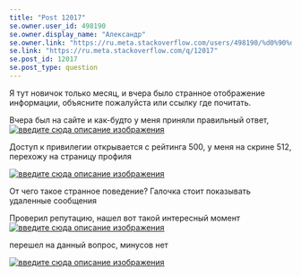 ```yaml
---
title: "Post 12017"
se.owner.user_id: 498190
se.owner.display_name: "Александр"
se.owner.link: "https://ru.meta.stackoverflow.com/users/498190/%d0%90%d0%bb%d0%b5%d0%ba%d1%81%d0%b0%d0%bd%d0%b4%d1%80"
se.link: "https://ru.meta.stackoverflow.com/q/12017"
se.post_id: 12017
se.post_type: question
---
```

<p>Я тут новичок только месяц, и вчера было странное отображение информации, объясните пожалуйста или ссылку где почитать.</p>
<p>Вчера был на сайте и как-будто у меня приняли правильный ответ,
<a href="https://i.stack.imgur.com/PyPQ4.png" rel="nofollow noreferrer"><img src="https://i.stack.imgur.com/PyPQ4.png" alt="введите сюда описание изображения" /></a></p>
<p>Доступ к привилегии открывается с рейтинга 500, у меня на скрине 512, перехожу на страницу профиля</p>
<p><a href="https://i.stack.imgur.com/ICItZ.png" rel="nofollow noreferrer"><img src="https://i.stack.imgur.com/ICItZ.png" alt="введите сюда описание изображения" /></a></p>
<p>От чего такое странное поведение? Галочка стоит показывать удаленные сообщения</p>
<p>Проверил репутацию, нашел вот такой интересный момент
<a href="https://i.stack.imgur.com/ydRJH.png" rel="nofollow noreferrer"><img src="https://i.stack.imgur.com/ydRJH.png" alt="введите сюда описание изображения" /></a></p>
<p>перешел на данный вопрос, минусов нет</p>
<p><a href="https://i.stack.imgur.com/dWtPp.png" rel="nofollow noreferrer"><img src="https://i.stack.imgur.com/dWtPp.png" alt="введите сюда описание изображения" /></a></p>
